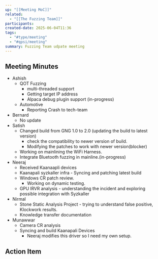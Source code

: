 ```yaml
---
up: "[[Meeting MoC]]"
related:
  - "[[The Fuzzing Team]]"
participants:
created-date: 2025-06-04T11:36
tags:
  - "#type/meeting"
  - "#qpsi/meeting"
summary: Fuzzing Team udpate meeting
---
```


## Meeting Minutes

- Ashish
	- QOT Fuzzing
		- multi-threaded support
		- Getting target IP address
		- Alpaca debug plugin support (in-progress)
	- Automotive
		- Reporting Crash to tech-team 
- Bernard
	- No update
- Satish 
	- Changed build from GNG 1.0 to 2.0 (updating the build to latest version)
		- check the compatibility to newer version of build.
		- Modifying the patches to work with newer version(blocker)
	- Working on mainlining the WiFi Harness.
	- Integrate Bluetooth fuzzing in mainline.(in-progress)
- Neeraj
	- Received Kaanaapli devices
	- Kaanapali syzkaller infra - Syncing and patching latest build
	- Windows CR patch review.
		- Working on dynamic testing.
	- GPU IRVR analysis - understanding the incident and exploring possible integration with Syzkaller
- Nirmal
	- Stone Static Analysis Project - trying to understand false positive, Klockwork results.
	- Knowledge transfer documentation 
- Munawwar
	- Camera CR analysis
	- Syncing and build Kaanapali Devices
		- Neeraj modifies this driver so I need my own setup.

## Action Item
